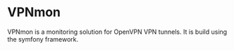 # VPNmon
VPNmon is a monitoring solution for OpenVPN VPN tunnels. It is build using the symfony framework.